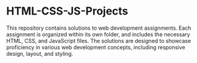 # HTML-CSS-JS-Projects
This repository contains solutions to web development assignments. Each assignment is organized within its own folder, and includes the necessary HTML, CSS, and JavaScript files. The solutions are designed to showcase proficiency in various web development concepts, including responsive design, layout, and styling.

